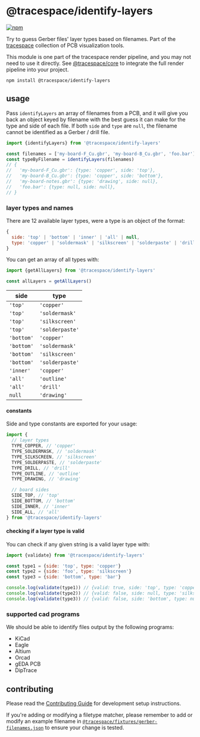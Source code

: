 # @tracespace/identify-layers

[![npm][npm badge]][npm package]

Try to guess Gerber files' layer types based on filenames. Part of the [tracespace][] collection of PCB visualization tools.

This module is one part of the tracespace render pipeline, and you may not need to use it directly. See [@tracespace/core][] to integrate the full render pipeline into your project.

```shell
npm install @tracespace/identify-layers
```

[tracespace]: https://github.com/tracespace/tracespace
[@tracespace/core]: ../core
[npm package]: https://www.npmjs.com/package/@tracespace/identify-layers/v/next
[npm badge]: https://img.shields.io/npm/v/@tracespace/identify-layers/next?style=flat-square

## usage

Pass `identifyLayers` an array of filenames from a PCB, and it will give you back an object keyed by filename with the best guess it can make for the type and side of each file. If both `side` and `type` are `null`, the filename cannot be identified as a Gerber / drill file.

```js
import {identifyLayers} from '@tracespace/identify-layers'

const filenames = ['my-board-F_Cu.gbr', 'my-board-B_Cu.gbr', 'foo.bar']
const typeByFilename = identifyLayers(filenames)
// {
//   'my-board-F_Cu.gbr': {type: 'copper', side: 'top'},
//   'my-board-B_Cu.gbr': {type: 'copper', side: 'bottom'},
//   'my-board-notes.gbr': {type: 'drawing', side: null},
//   'foo.bar': {type: null, side: null},
// }
```

### layer types and names

There are 12 available layer types, were a type is an object of the format:

```js
{
  side: 'top' | 'bottom' | 'inner' | 'all' | null,
  type: 'copper' | 'soldermask' | 'silkscreen' | 'solderpaste' | 'drill' | 'outline' | 'drawing' | null,
}
```

You can get an array of all types with:

```js
import {getAllLayers} from '@tracespace/identify-layers'

const allLayers = getAllLayers()
```

| side       | type            |
| ---------- | --------------- |
| `'top'`    | `'copper'`      |
| `'top'`    | `'soldermask'`  |
| `'top'`    | `'silkscreen'`  |
| `'top'`    | `'solderpaste'` |
| `'bottom'` | `'copper'`      |
| `'bottom'` | `'soldermask'`  |
| `'bottom'` | `'silkscreen'`  |
| `'bottom'` | `'solderpaste'` |
| `'inner'`  | `'copper'`      |
| `'all'`    | `'outline'`     |
| `'all'`    | `'drill'`       |
| `null`     | `'drawing'`     |

#### constants

Side and type constants are exported for your usage:

```js
import {
  // layer types
  TYPE_COPPER, // 'copper'
  TYPE_SOLDERMASK, // 'soldermask'
  TYPE_SILKSCREEN, // 'silkscreen'
  TYPE_SOLDERPASTE, // 'solderpaste'
  TYPE_DRILL, // 'drill'
  TYPE_OUTLINE, // 'outline'
  TYPE_DRAWING, // 'drawing'

  // board sides
  SIDE_TOP, // 'top'
  SIDE_BOTTOM, // 'bottom'
  SIDE_INNER, // 'inner'
  SIDE_ALL, // 'all'
} from '@tracespace/identify-layers'
```

#### checking if a layer type is valid

You can check if any given string is a valid layer type with:

```js
import {validate} from '@tracespace/identify-layers'

const type1 = {side: 'top', type: 'copper'}
const type2 = {side: 'foo', type: 'silkscreen'}
const type3 = {side: 'bottom', type: 'bar'}

console.log(validate(type1)) // {valid: true, side: 'top', type: 'copper'}
console.log(validate(type2)) // {valid: false, side: null, type: 'silkscreen'}
console.log(validate(type3)) // {valid: false, side: 'bottom', type: null}
```

### supported cad programs

We should be able to identify files output by the following programs:

- KiCad
- Eagle
- Altium
- Orcad
- gEDA PCB
- DipTrace

## contributing

Please read the [Contributing Guide](../CONTRIBUTING.md) for development setup instructions.

If you're adding or modifying a filetype matcher, please remember to add or modify an example filename in [`@tracespace/fixtures/gerber-filenames.json`](../fixtures/gerber-filenames.json) to ensure your change is tested.
